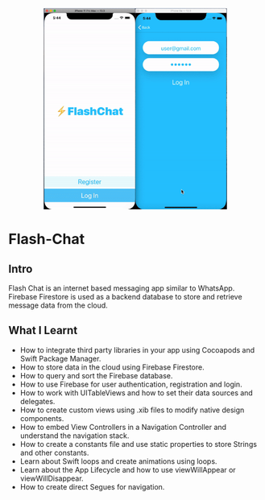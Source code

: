 <p align="center">
    <img src="./Flash-Chat-demo.gif" height="400" />
</p>

# Flash-Chat

## Intro

Flash Chat is an internet based messaging app similar to WhatsApp. Firebase Firestore is used as a backend database to store and retrieve message data from the cloud.

## What I Learnt

- How to integrate third party libraries in your app using Cocoapods and Swift Package Manager.
- How to store data in the cloud using Firebase Firestore.
- How to query and sort the Firebase database.
- How to use Firebase for user authentication, registration and login.
- How to work with UITableViews and how to set their data sources and delegates.
- How to create custom views using .xib files to modify native design components.
- How to embed View Controllers in a Navigation Controller and understand the navigation stack.
- How to create a constants file and use static properties to store Strings and other constants.
- Learn about Swift loops and create animations using loops.
- Learn about the App Lifecycle and how to use viewWillAppear or viewWillDisappear.
- How to create direct Segues for navigation.

